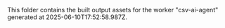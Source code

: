 This folder contains the built output assets for the worker "csv-ai-agent" generated at 2025-06-10T17:52:58.987Z.